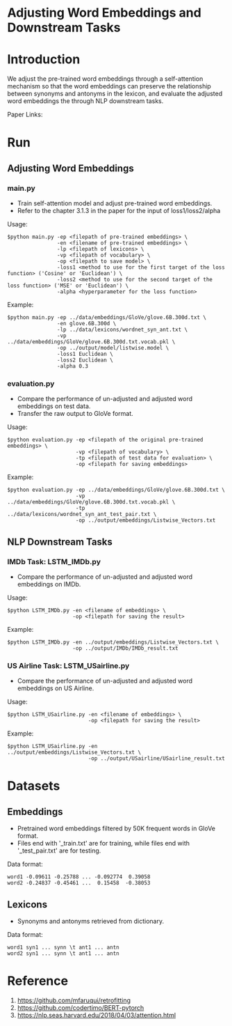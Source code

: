 # Adjusting Word Embeddings and Downstream Tasks

# Introduction
We adjust the pre-trained word embeddings through a self-attention mechanism so that the word embeddings can preserve the relationship between synonyms and antonyms in the lexicon, and evaluate the adjusted word embeddings the through NLP downstream tasks.

Paper Links: []()

# Run

## Adjusting Word Embeddings

### main<span></span>.py
* Train self-attention model and adjust pre-trained word embeddings.
* Refer to the chapter 3.1.3 in the paper for the input of loss1/loss2/alpha

Usage:
```
$python main.py -ep <filepath of pre-trained embeddings> \
                -en <filename of pre-trained embeddings> \
                -lp <filepath of lexicons> \
                -vp <filepath of vocabulary> \
                -op <filepath to save model> \
                -loss1 <method to use for the first target of the loss function> ('Cosine' or 'Euclidean') \
                -loss2 <method to use for the second target of the loss function> ('MSE' or 'Euclidean') \
                -alpha <hyperparameter for the loss function>
```
Example:
```
$python main.py -ep ../data/embeddings/GloVe/glove.6B.300d.txt \
                -en glove.6B.300d \
                -lp ../data/lexicons/wordnet_syn_ant.txt \
                -vp ../data/embeddings/GloVe/glove.6B.300d.txt.vocab.pkl \
                -op ../output/model/listwise.model \
                -loss1 Euclidean \
                -loss2 Euclidean \
                -alpha 0.3          
```

### evaluation<span></span>.py
* Compare the performance of un-adjusted and adjusted word embeddings on test data.  
* Transfer the raw output to GloVe format.

Usage:
```
$python evaluation.py -ep <filepath of the original pre-trained embeddings> \
                      -vp <filepath of vocabulary> \
                      -tp <filepath of test data for evaluation> \
                      -op <filepath for saving embeddings>
```
Example:
```
$python evaluation.py -ep ../data/embeddings/GloVe/glove.6B.300d.txt \
                      -vp ../data/embeddings/GloVe/glove.6B.300d.txt.vocab.pkl \
                      -tp ../data/lexicons/wordnet_syn_ant_test_pair.txt \
                      -op ../output/embeddings/Listwise_Vectors.txt
```

## NLP Downstream Tasks

### IMDb Task: LSTM_IMDb<span></span>.py
* Compare the performance of un-adjusted and adjusted word embeddings on IMDb.

Usage:
```
$python LSTM_IMDb.py -en <filename of embeddings> \
                     -op <filepath for saving the result>
```
Example:
```
$python LSTM_IMDb.py -en ../output/embeddings/Listwise_Vectors.txt \
                     -op ../output/IMDb/IMDb_result.txt
```

### US Airline Task: LSTM_USairline<span></span>.py
* Compare the performance of un-adjusted and adjusted word embeddings on US Airline.

Usage:
```
$python LSTM_USairline.py -en <filename of embeddings> \
                          -op <filepath for saving the result>
```
Example:
```
$python LSTM_USairline.py -en ../output/embeddings/Listwise_Vectors.txt \
                          -op ../output/USairline/USairline_result.txt
```

# Datasets

## Embeddings
* Pretrained word embeddings filtered by 50K frequent words in GloVe format.
* Files end with '_train.txt' are for training, while files end with '_test_pair.txt' are for testing.

Data format:
```
word1 -0.09611 -0.25788 ... -0.092774  0.39058
word2 -0.24837 -0.45461 ...  0.15458  -0.38053
```

## Lexicons
* Synonyms and antonyms retrieved from dictionary.

Data format:
```
word1 syn1 ... synn \t ant1 ... antn 
word2 syn1 ... synn \t ant1 ... antn 
```

# Reference
1. https://github.com/mfaruqui/retrofitting
2. https://github.com/codertimo/BERT-pytorch
3. https://nlp.seas.harvard.edu/2018/04/03/attention.html
